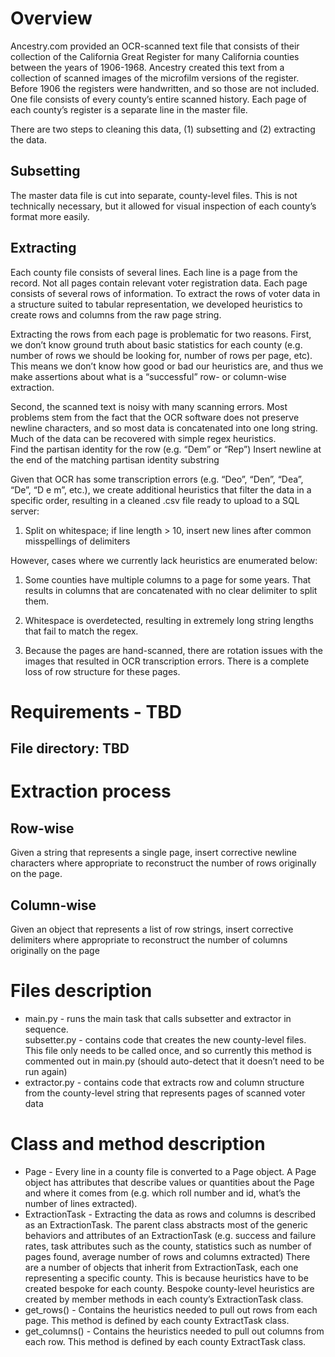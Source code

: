 # Overview

Ancestry.com provided an OCR-scanned text file that consists of their collection of the California Great Register for many California counties between the years of 1906-1968.  Ancestry created this text from a collection of scanned images of the microfilm versions of the register.  Before 1906 the registers were handwritten, and so those are not included.  One file consists of every county’s entire scanned history.  Each page of each county’s register is a separate line in the master file.

There are two steps to cleaning this data, (1) subsetting and (2) extracting the data.

## Subsetting

The master data file is cut into separate, county-level files.  This is not technically necessary, but it allowed for visual inspection of each county’s format more easily.

## Extracting

Each county file consists of several lines.  Each line is a page from the record.  Not all pages contain relevant voter registration data.  Each page consists of several rows of information.  To extract the rows of voter data in a structure suited to tabular representation, we developed heuristics to create rows and columns from the raw page string.

Extracting the rows from each page is problematic for two reasons.  First, we don’t know ground truth about basic statistics for each county (e.g. number of rows we should be looking for, number of rows per page, etc).  This means we don’t know how good or bad our heuristics are, and thus we make assertions about what is a “successful” row- or column-wise extraction.

Second, the scanned text is noisy with many scanning errors.  Most problems stem from the fact that the OCR software does not preserve newline characters, and so most data is concatenated into one long string.  Much of the data can be recovered with simple regex heuristics.  
Find the partisan identity for the row (e.g. “Dem” or “Rep”) 
Insert newline at the end of the matching partisan identity substring

Given that OCR has some transcription errors (e.g. “Deo”, “Den”, “Dea”, “De”, “D e m”, etc.), we create additional heuristics that filter the data in a specific order, resulting in a cleaned .csv file ready to upload to a SQL server:

1. Split on whitespace; if line length > 10, insert new lines after common misspellings of delimiters

However, cases where we currently lack heuristics are enumerated below:

1. Some counties have multiple columns to a page for some years.  That results in columns that are concatenated with no clear delimiter to split them.

2. Whitespace is overdetected, resulting in extremely long string lengths that fail to match the regex.

3. Because the pages are hand-scanned, there are rotation issues with the images that resulted in OCR transcription errors.  There is a complete loss of row structure for these pages.

# Requirements - TBD
## File directory: TBD

# Extraction process

## Row-wise

Given a string that represents a single page, insert corrective newline characters where appropriate to reconstruct the number of rows originally on the page.  

## Column-wise

Given an object that represents a list of row strings, insert corrective delimiters where appropriate to reconstruct the number of columns originally on the page

# Files description

- main.py - runs the main task that calls subsetter and extractor in sequence.  
subsetter.py - contains code that creates the new county-level files.  This file only needs to be called once, and so currently this method is commented out in main.py (should auto-detect that it doesn’t need to be run again)
- extractor.py - contains code that extracts row and column structure from the county-level string that represents pages of scanned voter data

# Class and method description

- Page - Every line in a county file is converted to a Page object.  A Page object has attributes that describe values or quantities about the Page and where it comes from (e.g. which roll number and id, what’s the number of lines extracted).
- ExtractionTask - Extracting the data as rows and columns is described as an ExtractionTask.  The parent class abstracts most of the generic behaviors and attributes of an ExtractionTask (e.g. success and failure rates, task attributes such as the county, statistics such as number of pages found, average number of rows and columns extracted) There are a number of objects that inherit from ExtractionTask, each one representing a specific county.  This is because heuristics have to be created bespoke for each county.  Bespoke county-level heuristics are created by member methods in each county’s ExtractionTask class.
- get_rows() - Contains the heuristics needed to pull out rows from each page.  This method is defined by each county ExtractTask class.
- get_columns() - Contains the heuristics needed to pull out columns from each row.  This method is defined by each county ExtractTask class.




